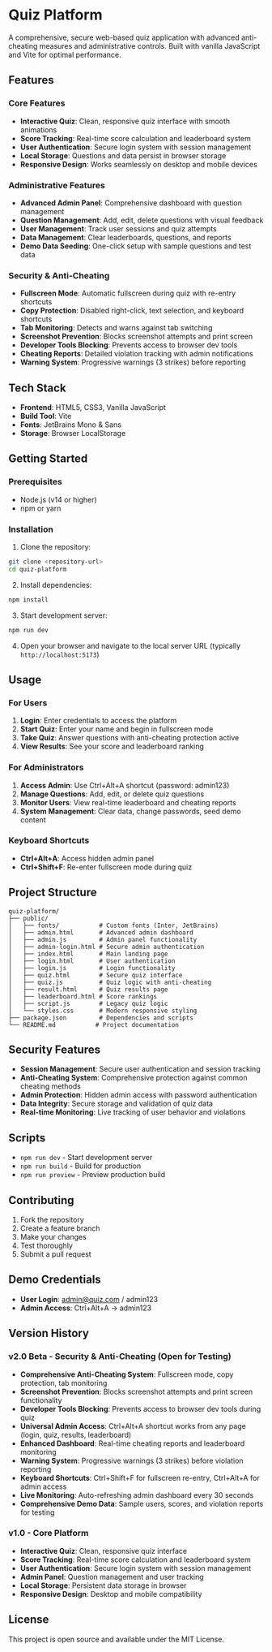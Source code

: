 # Quiz Platform

A comprehensive, secure web-based quiz application with advanced anti-cheating measures and administrative controls. Built with vanilla JavaScript and Vite for optimal performance.

## Features

### Core Features
- **Interactive Quiz**: Clean, responsive quiz interface with smooth animations
- **Score Tracking**: Real-time score calculation and leaderboard system
- **User Authentication**: Secure login system with session management
- **Local Storage**: Questions and data persist in browser storage
- **Responsive Design**: Works seamlessly on desktop and mobile devices

### Administrative Features
- **Advanced Admin Panel**: Comprehensive dashboard with question management
- **Question Management**: Add, edit, delete questions with visual feedback
- **User Management**: Track user sessions and quiz attempts
- **Data Management**: Clear leaderboards, questions, and reports
- **Demo Data Seeding**: One-click setup with sample questions and test data

### Security & Anti-Cheating
- **Fullscreen Mode**: Automatic fullscreen during quiz with re-entry shortcuts
- **Copy Protection**: Disabled right-click, text selection, and keyboard shortcuts
- **Tab Monitoring**: Detects and warns against tab switching
- **Screenshot Prevention**: Blocks screenshot attempts and print screen
- **Developer Tools Blocking**: Prevents access to browser dev tools
- **Cheating Reports**: Detailed violation tracking with admin notifications
- **Warning System**: Progressive warnings (3 strikes) before reporting



## Tech Stack

- **Frontend**: HTML5, CSS3, Vanilla JavaScript
- **Build Tool**: Vite
- **Fonts**: JetBrains Mono & Sans
- **Storage**: Browser LocalStorage

## Getting Started

### Prerequisites
- Node.js (v14 or higher)
- npm or yarn

### Installation

1. Clone the repository:
```bash
git clone <repository-url>
cd quiz-platform
```

2. Install dependencies:
```bash
npm install
```

3. Start development server:
```bash
npm run dev
```

4. Open your browser and navigate to the local server URL (typically `http://localhost:5173`)

## Usage

### For Users
1. **Login**: Enter credentials to access the platform
2. **Start Quiz**: Enter your name and begin in fullscreen mode
3. **Take Quiz**: Answer questions with anti-cheating protection active
4. **View Results**: See your score and leaderboard ranking

### For Administrators
1. **Access Admin**: Use Ctrl+Alt+A shortcut (password: admin123)
2. **Manage Questions**: Add, edit, or delete quiz questions
3. **Monitor Users**: View real-time leaderboard and cheating reports
4. **System Management**: Clear data, change passwords, seed demo content

### Keyboard Shortcuts
- **Ctrl+Alt+A**: Access hidden admin panel
- **Ctrl+Shift+F**: Re-enter fullscreen mode during quiz

## Project Structure

```
quiz-platform/
├── public/
│   ├── fonts/           # Custom fonts (Inter, JetBrains)
│   ├── admin.html       # Advanced admin dashboard
│   ├── admin.js         # Admin panel functionality
│   ├── admin-login.html # Secure admin authentication
│   ├── index.html       # Main landing page
│   ├── login.html       # User authentication
│   ├── login.js         # Login functionality
│   ├── quiz.html        # Secure quiz interface
│   ├── quiz.js          # Quiz logic with anti-cheating
│   ├── result.html      # Quiz results page
│   ├── leaderboard.html # Score rankings
│   ├── script.js        # Legacy quiz logic
│   └── styles.css       # Modern responsive styling
├── package.json         # Dependencies and scripts
└── README.md           # Project documentation
```

## Security Features

- **Session Management**: Secure user authentication and session tracking
- **Anti-Cheating System**: Comprehensive protection against common cheating methods
- **Admin Protection**: Hidden admin access with password authentication
- **Data Integrity**: Secure storage and validation of quiz data
- **Real-time Monitoring**: Live tracking of user behavior and violations

## Scripts

- `npm run dev` - Start development server
- `npm run build` - Build for production
- `npm run preview` - Preview production build

## Contributing

1. Fork the repository
2. Create a feature branch
3. Make your changes
4. Test thoroughly
5. Submit a pull request

## Demo Credentials

- **User Login**: admin@quiz.com / admin123
- **Admin Access**: Ctrl+Alt+A → admin123

## Version History

### v2.0 Beta - Security & Anti-Cheating (Open for Testing)
- **Comprehensive Anti-Cheating System**: Fullscreen mode, copy protection, tab monitoring
- **Screenshot Prevention**: Blocks screenshot attempts and print screen functionality
- **Developer Tools Blocking**: Prevents access to browser dev tools during quiz
- **Universal Admin Access**: Ctrl+Alt+A shortcut works from any page (login, quiz, results, leaderboard)
- **Enhanced Dashboard**: Real-time cheating reports and leaderboard monitoring
- **Warning System**: Progressive warnings (3 strikes) before violation reporting
- **Keyboard Shortcuts**: Ctrl+Shift+F for fullscreen re-entry, Ctrl+Alt+A for admin access
- **Live Monitoring**: Auto-refreshing admin dashboard every 30 seconds
- **Comprehensive Demo Data**: Sample users, scores, and violation reports for testing

### v1.0 - Core Platform
- **Interactive Quiz**: Clean, responsive quiz interface
- **Score Tracking**: Real-time score calculation and leaderboard system
- **User Authentication**: Secure login system with session management
- **Admin Panel**: Question management and user tracking
- **Local Storage**: Persistent data storage in browser
- **Responsive Design**: Desktop and mobile compatibility

## License

This project is open source and available under the MIT License.